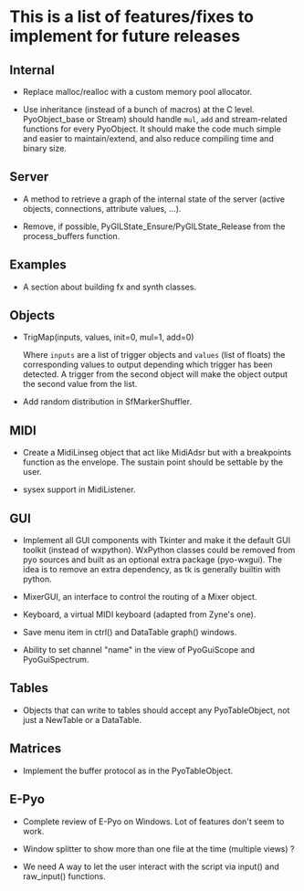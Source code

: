 This is a list of features/fixes to implement for future releases
=================================================================

Internal
--------

- Replace malloc/realloc with a custom memory pool allocator.

- Use inheritance (instead of a bunch of macros) at the C level. 
  PyoObject_base or Stream) should handle `mul`, `add` and 
  stream-related functions for every PyoObject. It should make the 
  code much simple and easier to maintain/extend, and also reduce 
  compiling time and binary size.


Server
------

- A method to retrieve a graph of the internal state of the server 
  (active objects, connections, attribute values, ...).

- Remove, if possible, PyGILState_Ensure/PyGILState_Release from 
  the process_buffers function.

Examples
--------

- A section about building fx and synth classes.


Objects
-------

- TrigMap(inputs, values, init=0, mul=1, add=0)

  Where `inputs` are a list of trigger objects and `values` (list of floats) 
  the corresponding values to output depending which trigger has been detected.
  A trigger from the second object will make the object output the second value
  from the list.

- Add random distribution in SfMarkerShuffler.

MIDI
----

- Create a MidiLinseg object that act like MidiAdsr but with a breakpoints
  function as the envelope. The sustain point should be settable by the user.

- sysex support in MidiListener.


GUI
---

- Implement all GUI components with Tkinter and make it the default GUI
  toolkit (instead of wxpython). WxPython classes could be removed from
  pyo sources and built as an optional extra package (pyo-wxgui). The idea
  is to remove an extra dependency, as tk is generally builtin with python.

- MixerGUI, an interface to control the routing of a Mixer object.

- Keyboard, a virtual MIDI keyboard (adapted from Zyne's one).

- Save menu item in ctrl() and DataTable graph() windows.

- Ability to set channel "name" in the view of PyoGuiScope and PyoGuiSpectrum.

Tables
------

- Objects that can write to tables should accept any PyoTableObject,
  not just a NewTable or a DataTable.

Matrices
--------

- Implement the buffer protocol as in the PyoTableObject.

E-Pyo
-----

- Complete review of E-Pyo on Windows. Lot of features don't seem to work.

- Window splitter to show more than one file at the time (multiple 
  views) ?

- We need A way to let the user interact with the script via input() 
  and raw_input() functions.
